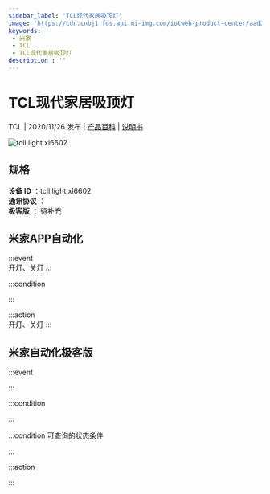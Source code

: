 ```yaml
---
sidebar_label: 'TCL现代家居吸顶灯'
image: 'https://cdn.cnbj1.fds.api.mi-img.com/iotweb-product-center/aad2f625de8a870684718c7b1841862c_图片2.png?GalaxyAccessKeyId=AKVGLQWBOVIRQ3XLEW&Expires=9223372036854775807&Signature=Fpa2yychec9tv1f2pMgwWsv/XDQ='
keywords: 
 - 米家
 - TCL
 - TCL现代家居吸顶灯
description : ''
---
```

# TCL现代家居吸顶灯

TCL | 2020/11/26 发布 | [产品百科](https://home.mi.com/webapp/content/baike/product/index.html?model=tcll.light.xl6602/) | [说明书](https://home.mi.com/views/introduction.html?model=tcll.light.xl6602&region=cn)

![tcll.light.xl6602](https://cdn.cnbj1.fds.api.mi-img.com/iotweb-product-center/aad2f625de8a870684718c7b1841862c_图片2.png?GalaxyAccessKeyId=AKVGLQWBOVIRQ3XLEW&Expires=9223372036854775807&Signature=Fpa2yychec9tv1f2pMgwWsv/XDQ=)

## 规格  
> 
**设备 ID** ：tcll.light.xl6602  
**通讯协议** ：  
**极客版**  ： 待补充 


## 米家APP自动化  

:::event  
开灯、关灯
:::

:::condition  

:::

:::action   
开灯、关灯
:::

## 米家自动化极客版  

:::event  

:::

:::condition  

:::

:::condition 可查询的状态条件  

:::

:::action  

:::

        
